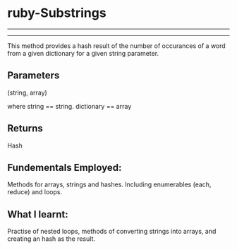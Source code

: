 # ruby-Substrings
-----------
-----------
This method provides a hash result of the number of occurances of a word from a given dictionary for a given string parameter. 

Parameters
---------------------------
(string, array)

where string == string. dictionary == array

Returns
---------------------------
Hash 

Fundementals Employed:
---------------------------
Methods for arrays, strings and hashes. Including enumerables (each, reduce) and loops. 

What I learnt:
---------------------------
Practise of nested loops, methods of converting strings into arrays, and creating an hash as the result. 
